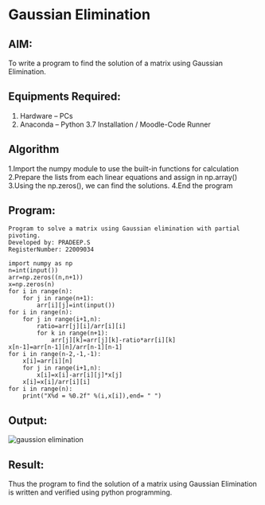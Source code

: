 # Gaussian Elimination

## AIM:
To write a program to find the solution of a matrix using Gaussian Elimination.

## Equipments Required:
1. Hardware – PCs
2. Anaconda – Python 3.7 Installation / Moodle-Code Runner

## Algorithm
1.Import the numpy module to use the built-in functions for calculation
2.Prepare the lists from each linear equations and assign in np.array()
3.Using the np.zeros(), we can find the solutions.
4.End the program  

## Program:
```
Program to solve a matrix using Gaussian elimination with partial pivoting.
Developed by: PRADEEP.S 
RegisterNumber: 22009034

import numpy as np
n=int(input())
arr=np.zeros((n,n+1))
x=np.zeros(n)
for i in range(n):
    for j in range(n+1):
        arr[i][j]=int(input())
for i in range(n):
    for j in range(i+1,n):
        ratio=arr[j][i]/arr[i][i]
        for k in range(n+1):
            arr[j][k]=arr[j][k]-ratio*arr[i][k]
x[n-1]=arr[n-1][n]/arr[n-1][n-1]
for i in range(n-2,-1,-1):
    x[i]=arr[i][n]
    for j in range(i+1,n):
        x[i]=x[i]-arr[i][j]*x[j]
    x[i]=x[i]/arr[i][i]    
for i in range(n):
    print("X%d = %0.2f" %(i,x[i]),end= " ")
```
## Output:
![gaussion elimination](https://user-images.githubusercontent.com/120539823/214773595-477a1ae0-b489-46ed-b6f5-5b4ec797dd03.png)



## Result:
Thus the program to find the solution of a matrix using Gaussian Elimination is written and verified using python programming.

